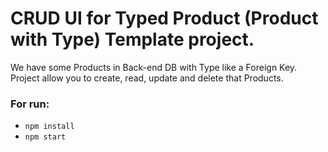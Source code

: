 # CRUD UI for Typed Product (Product with Type) Template project.

We have some Products in Back-end DB with Type like a Foreign Key.
Project allow you to create, read, update and delete that Products.

### For run:
- `npm install`
- `npm start`
